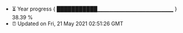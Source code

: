 - ⏳ Year progress { ███████████▁▁▁▁▁▁▁▁▁▁▁▁▁▁▁▁▁▁▁ } 38.39 %
- ⏰ Updated on Fri, 21 May 2021 02:51:26 GMT

